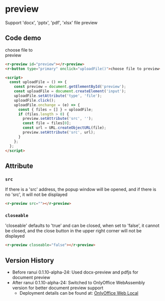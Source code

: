 # preview

Support 'docx', 'pptx', 'pdf', 'xlsx' file preview

## Code demo

<div style="width: 100px; margin-top:10px">
    <r-preview id="fdsafdsafdsafdsaf"></r-preview>
    <r-button type="primary" onclick="uploadFile('fdsafdsafdsafdsaf')">choose file to preview</r-button>
</div>

```html
<r-preview id="preview"></r-preview>
<r-button type="primary" onclick="uploadFile()">choose file to preview</r-button>

<script>
  const uploadFile = () => {
    const preview = document.getElementById('preview');
    const uploadFile = document.createElement('input');
    uploadFile.setAttribute('type', 'file');
    uploadFile.click();
    uploadFile.onchange = (e) => {
      const { files = [] } = uploadFile;
      if (files.length > 0) {
        preview.setAttribute('src', '');
        const file = files[0];
        const url = URL.createObjectURL(file);
        preview.setAttribute('src', url);
      }
    };
  };
</script>
```

## Attribute

### `src`

If there is a 'src' address, the popup window will be opened, and if there is no 'src', it will not be displayed

```html
<r-preview src=""></r-preview>
```

### `closeable`

'closeable' defaults to 'true' and can be closed, when set to 'false', it cannot be closed, and the close button in the upper right corner will not be displayed

```html
<r-preview closeable="false"></r-preview>
```

## Version History

- Before ranui 0.1.10-alpha-24: Used docx-preview and pdfjs for document preview
- After ranui 0.1.10-alpha-24: Switched to OnlyOffice WebAssembly version for better document preview support
  - Deployment details can be found at: [OnlyOffice Web Local](https://github.com/ranuts/document)
